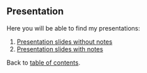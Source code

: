 ## Presentation
Here you will be able to find my presentations:
1. [Presentation slides without notes](/Bellabeat-Analysis-Report.pdf)
2. [Presentation slides with notes](/README.md)

Back to [table of contents](README.md#table-of-contents).
